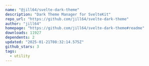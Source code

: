 ```yaml
---
name: "@jill64/svelte-dark-theme"
description: "Dark Theme Manager for SvelteKit"
repo_url: "https://github.com/jill64/svelte-dark-theme"
author: "jill64"
homepage: "https://github.com/jill64/svelte-dark-theme#readme"
downloads: 11927
dependents: 2
updated: "2025-01-21T08:32:14.575Z"
github_stars: 3
tags: 
  - utility
---
```

